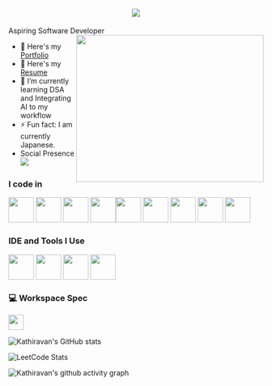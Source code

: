 <h1 align="center">
  <img src="https://readme-typing-svg.demolab.com?font=Fira+Code&weight=600&size=24&pause=1000&color=cyan&center=true&vCenter=true&random=false&width=435&lines=Hey+there%2C+I'm+Kathiravan" />
</h1>

Aspiring Software Developer 
<img align="right" width="370" height="290" src="https://i.pinimg.com/originals/47/f0/34/47f0342cec72b800463bf003eac1257e.gif">
- 🔭 Here's my [Portfolio](https://portfolio-w97z.vercel.app/)
- 📄 Here's my [Resume](https://shorturl.at/24Baz)                                            
- 🌱 I’m currently learning DSA and Integrating AI to my workflow
- ⚡ Fun fact: I am currently Japanese.
- Social Presence
 <br /> [<img src="https://img.shields.io/badge/LinkedIn-0077B5?style=for-the-badge&logo=linkedin&logoColor=white" />](https://www.linkedin.com/in/kathiravan-a-033112291/) 
### I code in
<img height="50" width="50" src="https://img.icons8.com/color/48/000000/python.png" /> <img height="50" width="50" src="https://img.icons8.com/color/48/000000/c-programming.png" /> <img height="50" width="50" src="https://img.icons8.com/color/48/000000/css3.png" />
<img height="50" width="50" src="https://img.icons8.com/color/48/000000/javascript.png"/><img height="50" width="50" src="https://img.icons8.com/color/48/000000/react-native.png"/> <img height="50" width="50" src="https://img.icons8.com/color/48/000000/google-firebase-console.png"/> <img height="50" width="50" src="https://img.icons8.com/color/48/000000/mysql-logo.png"/> <img height="50" width="50" src="https://img.icons8.com/color/48/000000/mongodb.png"/> <img height="50" width="50" src="https://img.icons8.com/color/48/000000/nodejs.png"/>

### IDE and Tools I Use
<img height="50" width="50" src="https://img.icons8.com/color/48/000000/visual-studio-code-2019.png"/> <img height="50" width="50" src="https://img.icons8.com/color/48/000000/pycharm.png"/> <img height="50" width="50" src="https://img.icons8.com/color/50/000000/git.png"/> <img height="50" width="50" src="https://img.icons8.com/color/48/000000/figma--v1.png"/>


### 💻 Workspace Spec
 <img height="30" src="https://img.shields.io/badge/AMD-Ryzen_5_5500u-ED1C24?style=for-the-badge&logo=amd&logoColor=white"/> 

![Kathiravan's GitHub stats](https://github-readme-stats.vercel.app/api/top-langs/?username=kathiravanagit&theme=vue-dark&show_icons=true&hide_border=true&layout=compact)

![LeetCode Stats](https://leetcard.jacoblin.cool/kathiravana?theme=dark&font=DM%20Mono&ext=heatmap)

![Kathiravan's github activity graph](https://github-readme-activity-graph.vercel.app/graph?username=kathiravanagit&bg_color=000000&color=ffffff&line=0663f9&point=ffffff&area=true&hide_border=true)
